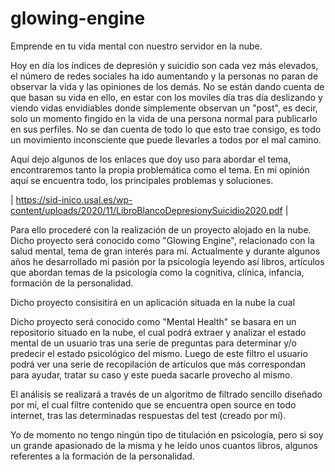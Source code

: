 # glowing-engine
Emprende en tu vida mental con nuestro servidor en la nube.

Hoy en día los índices de depresión y suicidio son cada vez más elevados, el número de redes sociales ha ido aumentando y la personas no paran de observar la vida y las opiniones de los demás. No se están dando cuenta de que basan su vida en ello, en estar con los moviles día tras día deslizando y viendo vidas envidiables donde simplemente observan un "post", es decir, solo un momento fingido en la vida de una persona normal para publicarlo en sus perfiles. No se dan cuenta de todo lo que esto trae consigo, es todo un movimiento inconsciente que puede llevarles a todos por el mal camino. 

Aquí dejo algunos de los enlaces que doy uso para abordar el tema, encontraremos tanto la propia problemática como el tema. En mi opinión aquí se encuentra todo, los principales problemas y soluciones.

| https://sid-inico.usal.es/wp-content/uploads/2020/11/LibroBlancoDepresionySuicidio2020.pdf |

Para ello procederé con la realización de un proyecto alojado en la nube. Dicho proyecto será conocido como "Glowing Engine", relacionado con la salud mental, tema de gran interés para mí. Actualmente y durante algunos años he desarrollado mi pasión por la psicología leyendo así libros, artículos que abordan temas de la psicología como la cognitiva, clínica, infancia, formación de la personalidad.

Dicho proyecto consisitirá en un aplicación situada en la nube la cual 

Dicho proyecto será conocido como "Mental Health" se basara en un repositorio situado en la nube, el cual podrá extraer y analizar el estado mental de un usuario tras una serie de preguntas para determinar y/o predecir el estado psicológico del mismo. Luego de este filtro el usuario podrá ver una serie de recopilación de artículos que más correspondan para ayudar, tratar su caso y este pueda sacarle provecho al mismo.

El análisis se realizará a través de un algoritmo de filtrado sencillo diseñado por mí, el cual filtre contenido que se encuentra open source en todo internet, tras las determinadas respuestas del test (creado por mí).

Yo de momento no tengo ningún tipo de titulación en psicología, pero si soy un grande apasionado de la misma y he leído unos cuantos libros, algunos referentes a la formación de la personalidad.
